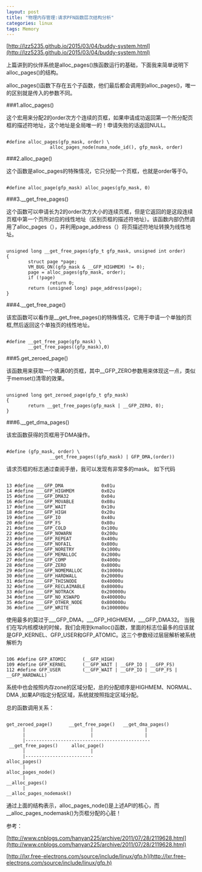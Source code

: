 ```yaml
---
layout: post
title: "物理内存管理:请求PFN函数层次结构分析"
categories: linux
tags: Memory
---
```

[http://lzz5235.github.io/2015/03/04/buddy-system.html](http://lzz5235.github.io/2015/03/04/buddy-system.html)

上篇讲到的伙伴系统是alloc_pages()族函数运行的基础，下面我来简单说明下alloc_pages()的结构。

alloc_pages()函数下存在五个子函数，他们最后都会调用到alloc_pages()，唯一的区别就是传入的参数不同。

###1.alloc_pages()

这个宏用来分配2的order次方个连续的页框，如果申请成功返回第一个所分配页框的描述符地址，这个地址是全局唯一的！申请失败的话返回NULL。

<pre><code>
#define alloc_pages(gfp_mask, order) \
                alloc_pages_node(numa_node_id(), gfp_mask, order)
</code></pre>

###2.alloc_page()

这个函数是alloc_pages的特殊情况，它只分配一个页框，也就是order等于0。

<pre><code>
#define alloc_page(gfp_mask) alloc_pages(gfp_mask, 0)
</code></pre>

###3.__get_free_pages()

这个函数可以申请长为2的order次方大小的连续页框，但是它返回的是这段连续页框中第一个页所对应的线性地址（区别页框的描述符地址）。该函数内部仍然调用了alloc_pages（），并利用page_address（）将页描述符地址转换为线性地址。

<pre><code>
unsigned long __get_free_pages(gfp_t gfp_mask, unsigned int order)
{
        struct page *page;
        VM_BUG_ON((gfp_mask & __GFP_HIGHMEM) != 0);
        page = alloc_pages(gfp_mask, order);
        if (!page)
                return 0;
        return (unsigned long) page_address(page);
}
</code></pre>

###4.__get_free_page()

该宏函数可以看作是__get_free_pages()的特殊情况，它用于申请一个单独的页框,然后返回这个单独页的线性地址。

<pre><code>
#define __get_free_page(gfp_mask) \
        __get_free_pages((gfp_mask),0)
</code></pre>

###5.get_zeroed_page()

该函数用来获取一个填满0的页框，其中__GFP_ZERO参数用来体现这一点，类似于memset()清零的效果。

<pre><code>
unsigned long get_zeroed_page(gfp_t gfp_mask)
{
        return __get_free_pages(gfp_mask | __GFP_ZERO, 0);
}
</code></pre>

###6.__get_dma_pages()

该宏函数获得的页框用于DMA操作。

<pre><code>
#define (gfp_mask, order) \
                __get_free_pages((gfp_mask) | GFP_DMA,(order))
</code></pre>

请求页框的标志通过查阅手册，我可以发现有非常多的mask。
如下代码

<pre><code>
13 #define ___GFP_DMA              0x01u
14 #define ___GFP_HIGHMEM          0x02u
15 #define ___GFP_DMA32            0x04u
16 #define ___GFP_MOVABLE          0x08u
17 #define ___GFP_WAIT             0x10u
18 #define ___GFP_HIGH             0x20u
19 #define ___GFP_IO               0x40u
20 #define ___GFP_FS               0x80u
21 #define ___GFP_COLD             0x100u
22 #define ___GFP_NOWARN           0x200u
23 #define ___GFP_REPEAT           0x400u
24 #define ___GFP_NOFAIL           0x800u
25 #define ___GFP_NORETRY          0x1000u
26 #define ___GFP_MEMALLOC         0x2000u
27 #define ___GFP_COMP             0x4000u
28 #define ___GFP_ZERO             0x8000u
29 #define ___GFP_NOMEMALLOC       0x10000u
30 #define ___GFP_HARDWALL         0x20000u
31 #define ___GFP_THISNODE         0x40000u
32 #define ___GFP_RECLAIMABLE      0x80000u
33 #define ___GFP_NOTRACK          0x200000u
34 #define ___GFP_NO_KSWAPD        0x400000u
35 #define ___GFP_OTHER_NODE       0x800000u
36 #define ___GFP_WRITE            0x1000000u
</code></pre>

使用最多的莫过于___GFP_DMA，___GFP_HIGHMEM，___GFP_DMA32。
当我们在写内核模块的时候，我们会用到kmalloc()函数，里面的标志位最多的应该就是GFP_KERNEL、GFP_USER和GFP_ATOMIC。这三个参数经过层层解析被系统解析为

<pre><code>
106 #define GFP_ATOMIC      (__GFP_HIGH)
109 #define GFP_KERNEL      (__GFP_WAIT | __GFP_IO | __GFP_FS)
112 #define GFP_USER        (__GFP_WAIT | __GFP_IO | __GFP_FS | __GFP_HARDWALL)
</code></pre>

系统中也会按照内存zone的区域分配，总的分配顺序是HIGHMEM、NORMAL、DMA ,如果API指定分配区域，系统就按照指定区域分配。

总的函数调用关系：

<pre><code>
get_zeroed_page()      __get_free_page()   __get_dma_pages()
      |                        |                   |
      |                        |                   |
      |----------------------------------------------
 __get_free_pages()     alloc_page()
      |                        |
      |-------------------------
alloc_pages()
      |
alloc_pages_node()
      |
__alloc_pages()
      |
__alloc_pages_nodemask()
</code></pre>

通过上面的结构表示，alloc_pages_node()是上述API的核心，而__alloc_pages_nodemask()为页框分配的心脏！

 

参考：

[http://www.cnblogs.com/hanyan225/archive/2011/07/28/2119628.html](http://www.cnblogs.com/hanyan225/archive/2011/07/28/2119628.html)

[http://lxr.free-electrons.com/source/include/linux/gfp.h](http://lxr.free-electrons.com/source/include/linux/gfp.h)
